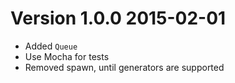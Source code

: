 # Version 1.0.0 2015-02-01

* Added `Queue`
* Use Mocha for tests
* Removed spawn, until generators are supported